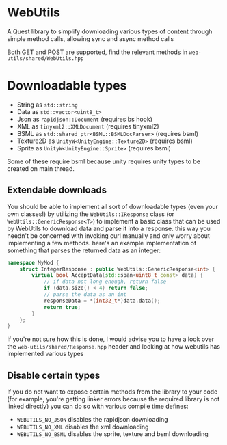 # WebUtils
A Quest library to simplify downloading various types of content through simple method calls, allowing sync and async method calls

Both GET and POST are supported, find the relevant methods in `web-utils/shared/WebUtils.hpp`

# Downloadable types
 - String as `std::string`
 - Data as `std::vector<uint8_t>`
 - Json as `rapidjson::Document` (requires bs hook)
 - XML as `tinyxml2::XMLDocument` (requires tinyxml2)
 - BSML as `std::shared_ptr<BSML::BSMLDocParser>` (requires bsml)
 - Texture2D as `UnityW<UnityEngine::Texture2D>` (requires bsml)
 - Sprite as `UnityW<UnityEngine::Sprite>` (requires bsml)

Some of these require bsml because unity requires unity types to be created on main thread.

## Extendable downloads
You should be able to implement all sort of downloadable types (even your own classes!) by utilizing the `WebUtils::IResponse` class (or `WebUtils::GenericResponse<T>`) to implement a basic class that can be used by WebUtils to download data and parse it into a response. this way you needn't be concerned with invoking curl manually and only worry about implementing a few methods. here's an example implementation of something that parses the returned data as an integer:

```c++
namespace MyMod {
    struct IntegerResponse : public WebUtils::GenericResponse<int> {
        virtual bool AcceptData(std::span<uint8_t const> data) {
            // if data not long enough, return false
            if (data.size() < 4) return false;
            // parse the data as an int
            responseData = *(int32_t*)data.data();
            return true;
        }
    };
}
```

If you're not sure how this is done, I would advise you to have a look over the `web-utils/shared/Response.hpp` header and looking at how webutils has implemented various types

## Disable certain types
If you do not want to expose certain methods from the library to your code (for example, you're getting linker errors because the required library is not linked directly) you can do so with various compile time defines:

 - `WEBUTILS_NO_JSON` disables the rapidjson downloading
 - `WEBUTILS_NO_XML` disables the xml downloading
 - `WEBUTILS_NO_BSML` disables the sprite, texture and bsml downloading
